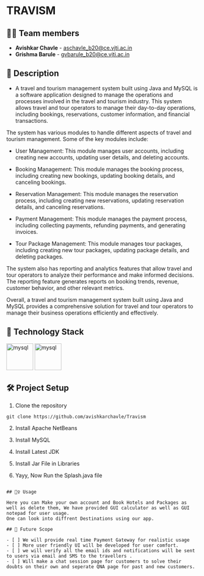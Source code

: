 # **TRAVISM**   

## 👩‍💻 Team members

- **Avishkar Chavle** - aschavle_b20@ce.vjti.ac.in
- **Grishma Barule** - gvbarule_b20@ce.vjti.ac.in



## 📝 Description
* A travel and tourism management system built using Java and MySQL is a software application designed to manage the operations and processes involved in the travel and tourism industry. This system allows travel and tour operators to manage their day-to-day operations, including bookings, reservations, customer information, and financial transactions.

The system has various modules to handle different aspects of travel and tourism management. Some of the key modules include:

* User Management: This module manages user accounts, including creating new accounts, updating user details, and deleting accounts.

* Booking Management: This module manages the booking process, including creating new bookings, updating booking details, and canceling bookings.

* Reservation Management: This module manages the reservation process, including creating new reservations, updating reservation details, and canceling reservations.

* Payment Management: This module manages the payment process, including collecting payments, refunding payments, and generating invoices.

* Tour Package Management: This module manages tour packages, including creating new tour packages, updating package details, and deleting packages.

The system also has reporting and analytics features that allow travel and tour operators to analyze their performance and make informed decisions. The reporting feature generates reports on booking trends, revenue, customer behavior, and other relevant metrics.

Overall, a travel and tourism management system built using Java and MySQL provides a comprehensive solution for travel and tour operators to manage their business operations efficiently and effectively.



## 🤖 Technology Stack

<a href="https://www.w3.org/TR/java/" title="JAVA"><img src="https://github.com/get-icon/geticon/raw/master/icons/java.svg" alt="mysql" width="70px" height="70px"></a>
<a href="https://www.w3.org/TR/mysql/" title="MYSQL"><img src="https://github.com/get-icon/geticon/raw/master/icons/mysql.svg" alt="mysql" width="70px" height="70px"></a>


## 🛠️ Project Setup

1. Clone the repository

```
git clone https://github.com/avishkarchavle/Travism
```

2. Install Apache NetBeans

3. Install MySQL

4. Install Latest JDK

5. Install Jar File in Libraries

6. Yayy, Now Run the Splash.java file
```

## 🏃‍♀️ Usage

Here you can Make your own account and Book Hotels and Packages as well as delete them, We have provided GUI calculator as well as GUI notepad for user usage.
One can look into diffrent Destinations using our app.

## 🔮 Future Scope

- [ ] We will provide real time Payment Gateway for realistic usage
- [ ] More user friendly UI will be developed for user comfort.
- [ ] we will verify all the email ids and notifications will be sent to users via email and SMS to the travellers .
- [ ] Will make a chat session page for customers to solve their doubts on their own and seperate QNA page for past and new customers.


